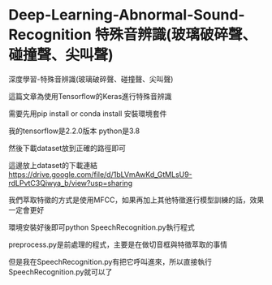 # Deep-Learning-Abnormal-Sound-Recognition 特殊音辨識(玻璃破碎聲、碰撞聲、尖叫聲)

深度學習-特殊音辨識(玻璃破碎聲、碰撞聲、尖叫聲)

這篇文章為使用Tensorflow的Keras進行特殊音辨識

需要先用pip install or conda install 安裝環境套件

我的tensorflow是2.2.0版本 python是3.8

然後下載dataset放到正確的路徑即可

這邊放上dataset的下載連結 https://drive.google.com/file/d/1bLVmAwKd_GtMLsU9-rdLPvtC3Qiwya_b/view?usp=sharing

我們萃取特徵的方式是使用MFCC，如果再加上其他特徵進行模型訓練的話，效果一定會更好

環境安裝好後即可python SpeechRecognition.py執行程式

preprocess.py是前處理的程式，主要是在做切音框與特徵萃取的事情

但是我在SpeechRecognition.py有把它呼叫進來，所以直接執行SpeechRecognition.py就可以了
